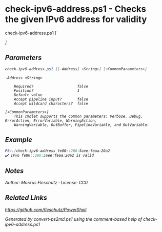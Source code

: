 # check-ipv6-address.ps1 - Checks the given IPv6 address for validity

check-ipv6-address.ps1 [<Address>]

## Parameters
```powershell
check-ipv6-address.ps1 [[-Address] <String>] [<CommonParameters>]

```

```
-Address <String>
    
    Required?                    false
    Position?                    1
    Default value                
    Accept pipeline input?       false
    Accept wildcard characters?  false
```

```
[<CommonParameters>]
    This cmdlet supports the common parameters: Verbose, Debug, ErrorAction, ErrorVariable, WarningAction, 
    WarningVariable, OutBuffer, PipelineVariable, and OutVariable.
```

## Example
```powershell
PS>./check-ipv6-address fe80::200:5aee:feaa:20a2
✔️ IPv6 fe80::200:5aee:feaa:20a2 is valid
```


## Notes
Author: Markus Fleschutz · License: CC0

## Related Links
https://github.com/fleschutz/PowerShell

*Generated by convert-ps2md.ps1 using the comment-based help of check-ipv6-address.ps1*
